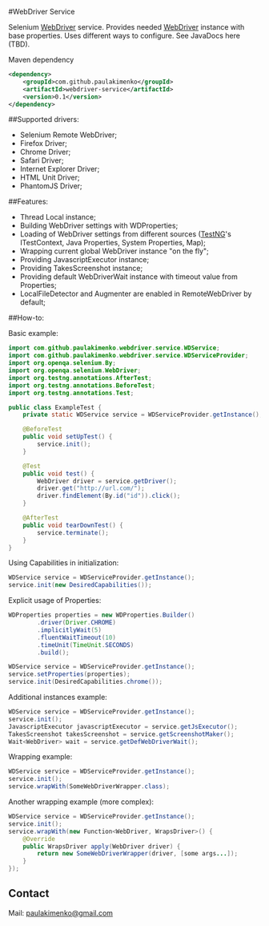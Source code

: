 [WebDriver]: http://docs.seleniumhq.org/projects/webdriver/
[TestNG]: http://testng.org/doc/index.html

#WebDriver Service

Selenium [WebDriver] service. Provides needed [WebDriver] instance with base properties. Uses different ways to configure.
See JavaDocs here (TBD).

Maven dependency

```xml
<dependency>
    <groupId>com.github.paulakimenko</groupId>
    <artifactId>webdriver-service</artifactId>
    <version>0.1</version>
</dependency>
```

##Supported drivers:

 - Selenium Remote WebDriver;
 - Firefox Driver;
 - Chrome Driver;
 - Safari Driver;
 - Internet Explorer Driver;
 - HTML Unit Driver;
 - PhantomJS Driver;

##Features:

 - Thread Local instance;
 - Building WebDriver settings with WDProperties;
 - Loading of WebDriver settings from different sources ([TestNG]'s ITestContext, Java Properties, System Properties, Map);
 - Wrapping current global WebDriver instance "on the fly";
 - Providing JavascriptExecutor instance;
 - Providing TakesScreenshot instance;
 - Providing default WebDriverWait instance with timeout value from Properties;
 - LocalFileDetector and Augmenter are enabled in RemoteWebDriver by default;

##How-to:

Basic example:

```java
import com.github.paulakimenko.webdriver.service.WDService;
import com.github.paulakimenko.webdriver.service.WDServiceProvider;
import org.openqa.selenium.By;
import org.openqa.selenium.WebDriver;
import org.testng.annotations.AfterTest;
import org.testng.annotations.BeforeTest;
import org.testng.annotations.Test;

public class ExampleTest {
    private static WDService service = WDServiceProvider.getInstance();

    @BeforeTest
    public void setUpTest() {
        service.init();
    }

    @Test
    public void test() {
        WebDriver driver = service.getDriver();
        driver.get("http://url.com/");
        driver.findElement(By.id("id")).click();
    }

    @AfterTest
    public void tearDownTest() {
        service.terminate();
    }
}
```

Using Capabilities in initialization:

```java
WDService service = WDServiceProvider.getInstance();
service.init(new DesiredCapabilities());
```

Explicit usage of Properties:

```java
WDProperties properties = new WDProperties.Builder()
        .driver(Driver.CHROME)
        .implicitlyWait(5)
        .fluentWaitTimeout(10)
        .timeUnit(TimeUnit.SECONDS)
        .build();

WDService service = WDServiceProvider.getInstance();
service.setProperties(properties);
service.init(DesiredCapabilities.chrome());
```

Additional instances example:

```java
WDService service = WDServiceProvider.getInstance();
service.init();
JavascriptExecutor javascriptExecutor = service.getJsExecutor();
TakesScreenshot takesScreenshot = service.getScreenshotMaker();
Wait<WebDriver> wait = service.getDefWebDriverWait();
```

Wrapping example:

```java
WDService service = WDServiceProvider.getInstance();
service.init();
service.wrapWith(SomeWebDriverWrapper.class);
```

Another wrapping example (more complex):

```java
WDService service = WDServiceProvider.getInstance();
service.init();
service.wrapWith(new Function<WebDriver, WrapsDriver>() {
    @Override
    public WrapsDriver apply(WebDriver driver) {
        return new SomeWebDriverWrapper(driver, [some args...]);
    }
});
```

## Contact
Mail: [paulakimenko@gmail.com](mailto:paulakimenko@gmail.com)
